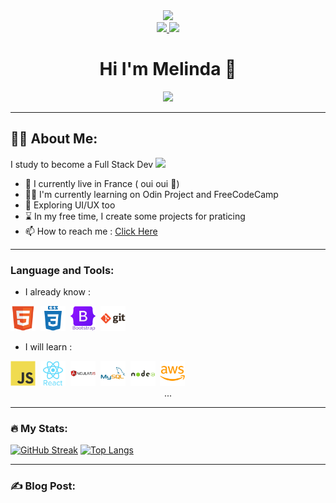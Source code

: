 <div id="header" align="center">
  <img src="https://media.giphy.com/media/LMcB8XospGZO8UQq87/giphy.gif" width="200"/>
<div id="badges">
<a href="https://github.com/Mel-TB">
<img src="https://img.shields.io/github/followers/Mel-TB?style=social">
</a>
<a href="https://twitter.com/mel_trbd">
<img src="https://img.shields.io/badge/Twitter-grey?style=for-the-badge&logo=twitter&logoColor=white">
</a>
</div>

# Hi I'm Melinda 👋
</div>
<div align="center">
<img src="https://media.giphy.com/media/hpXdHPfFI5wTABdDx9/giphy.gif">
</div>

----

## :woman_technologist: About Me: 

I study to become a Full Stack Dev <img src="https://media.giphy.com/media/dNgK7Ws7y176U/giphy.gif" width="40">

- :croissant: I currently live in France ( oui oui :baguette_bread:)
- :woman_student: I'm currently learning on Odin Project and FreeCodeCamp
- :seedling: Exploring UI/UX too
- :hourglass: In my free time, I create some projects for praticing
- :mailbox: How to reach me : <a href="mailto:melinda.trami@live.fr">Click Here</a>

--- 

### Language and Tools: 
- I already know : 

<div>
  <img src="https://github.com/devicons/devicon/blob/master/icons/html5/html5-original.svg" title="HTML5" alt="HTML" width="40" height="40"/>&nbsp;
  <img src="https://github.com/devicons/devicon/blob/master/icons/css3/css3-plain-wordmark.svg"  title="CSS3" alt="CSS" width="40" height="40"/>&nbsp;
  <img src="https://github.com/devicons/devicon/blob/master/icons/bootstrap/bootstrap-original-wordmark.svg" title="Bootstrap" alt="Bootstrap" width="40", height="40">&nbsp;
  <img src="https://github.com/devicons/devicon/blob/master/icons/git/git-original-wordmark.svg" title="Git" **alt="Git" width="40" height="40"/>
</div>

- I will learn :

<div>
  <img src="https://github.com/devicons/devicon/blob/master/icons/javascript/javascript-original.svg" title="JavaScript" alt="JavaScript" width="40" height="40"/>&nbsp;
  <img src="https://github.com/devicons/devicon/blob/master/icons/react/react-original-wordmark.svg" title="React" alt="React" width="40" height="40"/>&nbsp;
  <img src="https://github.com/devicons/devicon/blob/master/icons/angularjs/angularjs-original-wordmark.svg" title="Angular" alt="Angular" width="40" height="40"/>&nbsp;
    <img src="https://github.com/devicons/devicon/blob/master/icons/mysql/mysql-original-wordmark.svg" title="MySQL"  alt="MySQL" width="40" height="40"/>&nbsp;
  <img src="https://github.com/devicons/devicon/blob/master/icons/nodejs/nodejs-original-wordmark.svg" title="NodeJS" alt="NodeJS" width="40" height="40"/>&nbsp;
  <img src="https://github.com/devicons/devicon/blob/master/icons/amazonwebservices/amazonwebservices-plain-wordmark.svg" title="AWS" alt="AWS" width="40" height="40"/>&nbsp;
</div>

<div align="center">...</div>

---
### :fire: My Stats: 

[![GitHub Streak](https://streak-stats.demolab.com?user=Mel-TB&theme=dark&background=000000)](https://git.io/streak-stats)
[![Top Langs](https://github-readme-stats.vercel.app/api/top-langs/?username=Mel-TB&layout=compact&theme=vision-friendly-dark)](https://github.com/Mel-TB/github-readme-stats)

---

### :writing_hand: Blog Post: 

<!-- BLOG-POST-LIST:START -->
<!-- BLOG-POST-LIST:END -->
